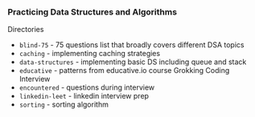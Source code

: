 ### Practicing Data Structures and Algorithms

Directories

- `blind-75` - 75 questions list that broadly covers different DSA topics
- `caching` - implementing caching strategies
- `data-structures` - implementing basic DS including queue and stack
- `educative` - patterns from educative.io course Grokking Coding Interview
- `encountered` - questions during interview
- `linkedin-leet` - linkedin interview prep
- `sorting` - sorting algorithm
